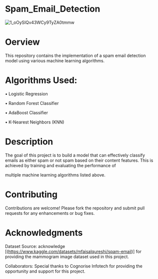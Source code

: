 # Spam_Email_Detection

![1_oOySIQv43WCy9TyZA0tmmw](https://github.com/user-attachments/assets/700763a8-2305-4014-bd85-4ef1f067e210)


# Oerview

This repository contains the implementation of a spam email detection model using various machine learning algorithms.

# Algorithms Used:

•	Logistic Regression

•	Random Forest Classifier

•	AdaBoost Classifier

•	K-Nearest Neighbors (KNN)


# Description

The goal of this project is to build a model that can effectively classify emails as either spam or not spam based on their content features. This is achieved by training and evaluating the performance of 

multiple machine learning algorithms listed above.

# Contributing
Contributions are welcome! Please fork the repository and submit pull requests for any enhancements or bug fixes.

# Acknowledgments

Dataset Source: acknowledge [(https://www.kaggle.com/datasets/mfaisalqureshi/spam-email)] for providing the mammogram image dataset used in this project.

Collaborators: Special thanks to Cognorise Infotech for providing the opportunity and support for this project.


